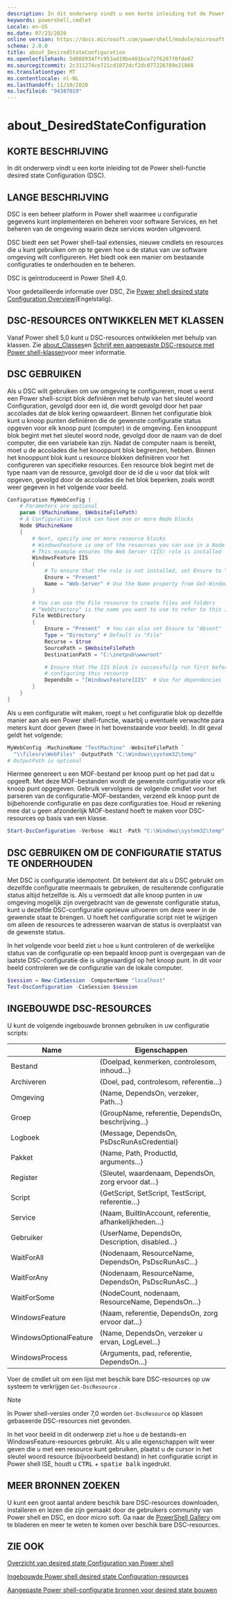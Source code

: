 ```yaml
---
description: In dit onderwerp vindt u een korte inleiding tot de Power shell-functie desired state Configuration (DSC).
keywords: powershell,cmdlet
Locale: en-US
ms.date: 07/23/2020
online version: https://docs.microsoft.com/powershell/module/microsoft.powershell.core/about/about_desiredstateconfiguration?view=powershell-5.1&WT.mc_id=ps-gethelp
schema: 2.0.0
title: about_DesiredStateConfiguration
ms.openlocfilehash: 5d088934ffc953ad19be401bce72f6287f0fde07
ms.sourcegitcommit: 2c311274ce721cd1072dcf2dc077226789e21868
ms.translationtype: MT
ms.contentlocale: nl-NL
ms.lasthandoff: 11/10/2020
ms.locfileid: "94387019"
---
```

# <a name="about_desiredstateconfiguration"></a>about_DesiredStateConfiguration

## <a name="short-description"></a>KORTE BESCHRIJVING

In dit onderwerp vindt u een korte inleiding tot de Power shell-functie desired state Configuration (DSC).

## <a name="long-description"></a>LANGE BESCHRIJVING

DSC is een beheer platform in Power shell waarmee u configuratie gegevens kunt implementeren en beheren voor software Services, en het beheren van de omgeving waarin deze services worden uitgevoerd.

DSC biedt een set Power shell-taal extensies, nieuwe cmdlets en resources die u kunt gebruiken om op te geven hoe u de status van uw software omgeving wilt configureren. Het biedt ook een manier om bestaande configuraties te onderhouden en te beheren.

DSC is geïntroduceerd in Power Shell 4,0.

Voor gedetailleerde informatie over DSC, Zie [Power shell desired state Configuration Overview](/powershell/scripting/dsc/overview/overview)(Engelstalig).

## <a name="developing-dsc-resources-with-classes"></a>DSC-RESOURCES ONTWIKKELEN MET KLASSEN

Vanaf Power shell 5,0 kunt u DSC-resources ontwikkelen met behulp van klassen.
Zie [about_Classes](about_Classes.md)en [Schrijf een aangepaste DSC-resource met Power shell-klassen](/powershell/scripting/dsc/resources/authoringresourceclass)voor meer informatie.

## <a name="using-dsc"></a>DSC GEBRUIKEN

Als u DSC wilt gebruiken om uw omgeving te configureren, moet u eerst een Power shell-script blok definiëren met behulp van het sleutel woord Configuration, gevolgd door een id, die wordt gevolgd door het paar accolades dat de blok kering opwaardeert. Binnen het configuratie blok kunt u knoop punten definiëren die de gewenste configuratie status opgeven voor elk knoop punt (computer) in de omgeving. Een knooppunt blok begint met het sleutel woord node, gevolgd door de naam van de doel computer, die een variabele kan zijn. Nadat de computer naam is bereikt, moet u de accolades die het knooppunt blok begrenzen, hebben. Binnen het knooppunt blok kunt u resource blokken definiëren voor het configureren van specifieke resources. Een resource blok begint met de type naam van de resource, gevolgd door de id die u voor dat blok wilt opgeven, gevolgd door de accolades die het blok beperken, zoals wordt weer gegeven in het volgende voor beeld.

```powershell
Configuration MyWebConfig {
    # Parameters are optional
    param ($MachineName, $WebsiteFilePath)
    # A Configuration block can have one or more Node blocks
    Node $MachineName
    {
        # Next, specify one or more resource blocks
        # WindowsFeature is one of the resources you can use in a Node block
        # This example ensures the Web Server (IIS) role is installed
        WindowsFeature IIS
        {
            # To ensure that the role is not installed, set Ensure to "Absent"
            Ensure = "Present"
            Name = "Web-Server" # Use the Name property from Get-WindowsFeature
        }

        # You can use the File resource to create files and folders
        # "WebDirectory" is the name you want to use to refer to this instance
        File WebDirectory
        {
            Ensure = "Present"  # You can also set Ensure to "Absent"
            Type = "Directory" # Default is "File"
            Recurse = $true
            SourcePath = $WebsiteFilePath
            DestinationPath = "C:\inetpub\wwwroot"

            # Ensure that the IIS block is successfully run first before
            # configuring this resource
            DependsOn = "[WindowsFeature]IIS"  # Use for dependencies
        }
    }
}
```

Als u een configuratie wilt maken, roept u het configuratie blok op dezelfde manier aan als een Power shell-functie, waarbij u eventuele verwachte para meters kunt door geven (twee in het bovenstaande voor beeld). In dit geval geldt het volgende:

```powershell
MyWebConfig -MachineName "TestMachine" -WebsiteFilePath `
  "\\filesrv\WebFiles" -OutputPath "C:\Windows\system32\temp"
# OutputPath is optional
```

Hiermee genereert u een MOF-bestand per knoop punt op het pad dat u opgeeft. Met deze MOF-bestanden wordt de gewenste configuratie voor elk knoop punt opgegeven. Gebruik vervolgens de volgende cmdlet voor het parseren van de configuratie-MOF-bestanden, verzend elk knoop punt de bijbehorende configuratie en pas deze configuraties toe. Houd er rekening mee dat u geen afzonderlijk MOF-bestand hoeft te maken voor DSC-resources op basis van een klasse.

```powershell
Start-DscConfiguration -Verbose -Wait -Path "C:\Windows\system32\temp"
```

## <a name="using-dsc-to-maintain-configuration-state"></a>DSC GEBRUIKEN OM DE CONFIGURATIE STATUS TE ONDERHOUDEN

Met DSC is configuratie idempotent. Dit betekent dat als u DSC gebruikt om dezelfde configuratie meermaals te gebruiken, de resulterende configuratie status altijd hetzelfde is. Als u vermoedt dat alle knoop punten in uw omgeving mogelijk zijn overgebracht van de gewenste configuratie status, kunt u dezelfde DSC-configuratie opnieuw uitvoeren om deze weer in de gewenste staat te brengen. U hoeft het configuratie script niet te wijzigen om alleen de resources te adresseren waarvan de status is overplaatst van de gewenste status.

In het volgende voor beeld ziet u hoe u kunt controleren of de werkelijke status van de configuratie op een bepaald knoop punt is overgegaan van de laatste DSC-configuratie die is uitgevaardigd op het knoop punt. In dit voor beeld controleren we de configuratie van de lokale computer.

```powershell
$session = New-CimSession -ComputerName "localhost"
Test-DscConfiguration -CimSession $session
```

## <a name="built-in-dsc-resources"></a>INGEBOUWDE DSC-RESOURCES

U kunt de volgende ingebouwde bronnen gebruiken in uw configuratie scripts:

|Name                  |Eigenschappen                                         |
|----------------------|---------------------------------------------------|
|Bestand                  |{Doelpad, kenmerken, controlesom, inhoud...}|
|Archiveren               |{Doel, pad, controlesom, referentie...}       |
|Omgeving           |{Name, DependsOn, verzeker, Path...}                 |
|Groep                 |{GroupName, referentie, DependsOn, beschrijving...} |
|Logboek                   |{Message, DependsOn, PsDscRunAsCredential}         |
|Pakket               |{Name, Path, ProductId, arguments...}              |
|Register              |{Sleutel, waardenaam, DependsOn, zorg ervoor dat...}             |
|Script                |{GetScript, SetScript, TestScript, referentie...}  |
|Service               |{Naam, BuiltInAccount, referentie, afhankelijkheden...}|
|Gebruiker                  |{UserName, DependsOn, Description, disabled...}    |
|WaitForAll            |{Nodenaam, ResourceName, DependsOn, PsDscRunAsC...}|
|WaitForAny            |{Nodenaam, ResourceName, DependsOn, PsDscRunAsC...}|
|WaitForSome           |{NodeCount, nodenaam, ResourceName, DependsOn...}  |
|WindowsFeature        |{Naam, referentie, DependsOn, zorg ervoor dat...}           |
|WindowsOptionalFeature|{Name, DependsOn, verzeker u ervan, LogLevel...}             |
|WindowsProcess        |{Arguments, pad, referentie, DependsOn...}        |

Voer de cmdlet uit om een lijst met beschik bare DSC-resources op uw systeem te verkrijgen `Get-DscResource` .

> [!NOTE]
> In Power shell-versies onder 7,0 worden `Get-DscResource` op klassen gebaseerde DSC-resources niet gevonden.

In het voor beeld in dit onderwerp ziet u hoe u de bestands-en WindowsFeature-resources gebruikt. Als u alle eigenschappen wilt weer geven die u met een resource kunt gebruiken, plaatst u de cursor in het sleutel woord resource (bijvoorbeeld bestand) in het configuratie script in Power shell ISE, houdt u <kbd>CTRL</kbd> + <kbd>spatie balk</kbd> ingedrukt.

## <a name="find-more-resources"></a>MEER BRONNEN ZOEKEN

U kunt een groot aantal andere beschik bare DSC-resources downloaden, installeren en lezen die zijn gemaakt door de gebruikers community van Power shell en DSC, en door micro soft. Ga naar de [PowerShell Gallery](https://www.powershellgallery.com/) om te bladeren en meer te weten te komen over beschik bare DSC-resources.

## <a name="see-also"></a>ZIE OOK

[Overzicht van desired state Configuration van Power shell](/powershell/scripting/dsc/overview/overview)

[Ingebouwde Power shell desired state Configuration-resources](/powershell/scripting/dsc/resources/resources)

[Aangepaste Power shell-configuratie bronnen voor desired state bouwen](/powershell/scripting/dsc/resources/authoringResource)
